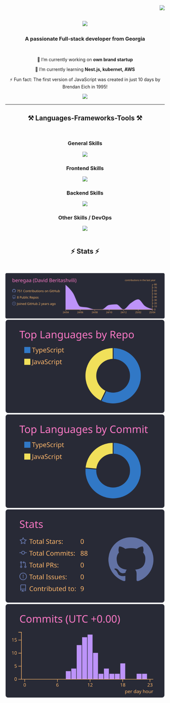 <img align="right" src="https://visitor-badge.laobi.icu/badge?page_id=beregaa.beregaa" />

<h1 align="center">
    <img src="https://readme-typing-svg.herokuapp.com/?font=Righteous&size=35&center=true&vCenter=true&width=500&height=70&duration=4000&lines=Hi+There!+👋;+I'm+David+Beritashvili!;" />
</h1>

<h3 align="center">A passionate Full-stack developer from Georgia</h3>

<br/>

<div align="center">
 
 🔭 I’m currently working on **own brand startup**
 
 🌱 I’m currently learning **Nest.js, kubernet, AWS**

⚡ Fun fact: The first version of JavaScript was created in just 10 days by Brendan Eich in 1995!

 </div>
 
<div align="center"> 

  <a href="https://www.linkedin.com/in/david-beritashvili/" target="_blank">
    <img src="https://img.shields.io/badge/LinkedIn-0077B5?style=for-the-badge&logo=linkedin&logoColor=white" target="_blank" />
  </a>

  
</div>

 <hr/>
 
<h2 align="center">⚒️ Languages-Frameworks-Tools ⚒️</h2>
<br/>
<div align="center">  
    <h3>General Skills</h3>
    <img src="https://skillicons.dev/icons?i=npm,js,ts,vscode,github,postman" />
    <br>
    <h3>Frontend Skills</h3>
    <img src="https://skillicons.dev/icons?i=react,next,html,css,sass,figma,redux,bootstrap" />
    <br>
    <h3>Backend Skills</h3>
    <img src="https://skillicons.dev/icons?i=nodejs,nest,express,mysql" />
    <br>
    <h3>Other Skills / DevOps</h3>
    <img src="https://skillicons.dev/icons?i=aws,git,vercel" />
  

</div>

<br/>


<h2 align="center">⚡ Stats ⚡</h2>
<br>
<div align=center>
 
[![](https://raw.githubusercontent.com/beregaa/beregaa/master/profile-summary-card-output/dracula/0-profile-details.svg)](https://github.com/vn7n24fzkq/github-profile-summary-cards)
[![](https://raw.githubusercontent.com/beregaa/beregaa/master/profile-summary-card-output/dracula/1-repos-per-language.svg)](https://github.com/vn7n24fzkq/github-profile-summary-cards) [![](https://raw.githubusercontent.com/beregaa/beregaa/master/profile-summary-card-output/dracula/2-most-commit-language.svg)](https://github.com/vn7n24fzkq/github-profile-summary-cards)
[![](https://raw.githubusercontent.com/beregaa/beregaa/master/profile-summary-card-output/dracula/3-stats.svg)](https://github.com/vn7n24fzkq/github-profile-summary-cards) [![](https://raw.githubusercontent.com/beregaa/beregaa/master/profile-summary-card-output/dracula/4-productive-time.svg)](https://github.com/vn7n24fzkq/github-profile-summary-cards)

</div>

<br/><br/>


